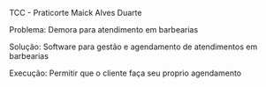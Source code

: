 TCC - Praticorte
Maick Alves Duarte

Problema: Demora para atendimento em barbearias

Solução: Software para gestão e agendamento de atendimentos em barbearias

Execução: Permitir que o cliente faça seu proprio agendamento